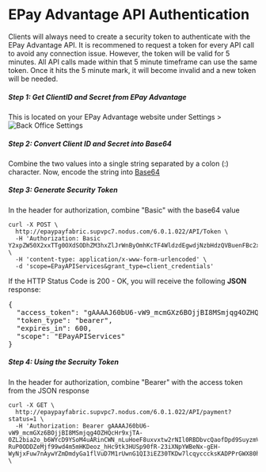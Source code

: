 EPay Advantage API Authentication
============================
Clients will always need to create a security token to authenticate with the EPay Advantage API. It is recommened to request a token for every API call to avoid any connection issue. However, the token will be valid for 5 minutes. All API calls made within that 5 minute timeframe can use the same token. Once it hits the 5 minute mark, it will become invalid and a new token will be needed.

##### Step 1: Get ClientID and Secret from EPay Advantage
This is located on your EPay Advantage website under Settings > ![Back Office Settings](https://github.com/NodusTechnologies/ePay-Advantage/blob/master/Sections/API%20Guide/Sections/APIs/Images/BackOfficeSettings.png)

##### Step 2: Convert Client ID and Secret into Base64
Combine the two values into a single string separated by a colon (:) character. Now, encode the string into [Base64](https://en.wikipedia.org/wiki/Base64)

##### Step 3: Generate Security Token
In the header for authorization, combine "Basic" with the base64 value

```shell
curl -X POST \
  http://epaypayfabric.supvpc7.nodus.com/6.0.1.022/API/Token \
  -H 'Authorization: Basic Y2xpZW50X2xxTTg0OXdSODhZM3hxZlJrWnByOmhKcTF4WldzdEgwdjNzbHdzQVBuenFBc2xiNkhzeXVtY3RDS1pRWm1ZL0M3NWRpRzR2' \
  -H 'content-type: application/x-www-form-urlencoded' \
  -d 'scope=EPayAPIServices&grant_type=client_credentials'
```
If the HTTP Status Code is 200 - OK, you will receive the following **JSON** response:

<pre>
{
  "access_token": "gAAAAJ60bU6-vW9_mcmGXz6BOjjBI8MSmjqg4OZHQcHr9xjTA-0ZL2bia2o_b6WYcD9YSoM4uARinCWN_nLuHoeF8uxvxtw2rNIl0RBDbvcQaofDpd9SuyzmVX3Xy9b0Yx7ngB81S3zjusrtgFnrUEThB4rhnMmeoVy1TQ7ePAKQVVQqFAEAAIAAAABJC95XyaM28bsDcbMZKY8faxCDo8spdvs1Debhq6nnqom25IcVzV2Jor0zze3NNAHMkvd8lOA_SEwFleWCTxCdED_PhjB19I3DE5tc3UTx6091lFtDngkAuHG4b7tcMud0Cxe9nv7bZ6l-RuP0ODDZeMjf99wd4m5mHKDeoz_hHc9tk3HUSp90fR-23iXNpYWBeNx-gEH-WyNjxFuw7nAywYZmDmdyGa1flVuD7M1rUwnG1QI3iEZ30TKDw7lcqycccksKADPPrGWX80hlAdAEZGDWCSTnjbzunmycASvyz_OJtj2gAt8DcRF7hLQmMxENLluYfMwqleOmOmiaCo1jBKk0f9BILb5k7gv2sxPj2Q",
  "token_type": "bearer",
  "expires_in": 600,
  "scope": "EPayAPIServices"
}
</pre>

##### Step 4: Using the Secruity Token
In the header for authorization, combine "Bearer" with the access token from the JSON response

```shell
curl -X GET \
  http://epaypayfabric.supvpc7.nodus.com/6.0.1.022/API/payment?status=1 \
  -H 'Authorization: Bearer gAAAAJ60bU6-vW9_mcmGXz6BOjjBI8MSmjqg4OZHQcHr9xjTA-0ZL2bia2o_b6WYcD9YSoM4uARinCWN_nLuHoeF8uxvxtw2rNIl0RBDbvcQaofDpd9SuyzmVX3Xy9b0Yx7ngB81S3zjusrtgFnrUEThB4rhnMmeoVy1TQ7ePAKQVVQqFAEAAIAAAABJC95XyaM28bsDcbMZKY8faxCDo8spdvs1Debhq6nnqom25IcVzV2Jor0zze3NNAHMkvd8lOA_SEwFleWCTxCdED_PhjB19I3DE5tc3UTx6091lFtDngkAuHG4b7tcMud0Cxe9nv7bZ6l-RuP0ODDZeMjf99wd4m5mHKDeoz_hHc9tk3HUSp90fR-23iXNpYWBeNx-gEH-WyNjxFuw7nAywYZmDmdyGa1flVuD7M1rUwnG1QI3iEZ30TKDw7lcqycccksKADPPrGWX80hlAdAEZGDWCSTnjbzunmycASvyz_OJtj2gAt8DcRF7hLQmMxENLluYfMwqleOmOmiaCo1jBKk0f9BILb5k7gv2sxPj2Q' \
```
